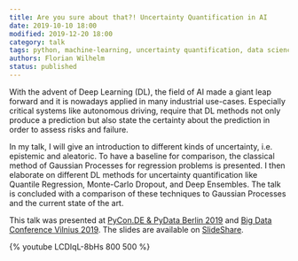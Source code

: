 ```yaml
---
title: Are you sure about that?! Uncertainty Quantification in AI
date: 2019-10-10 18:00
modified: 2019-12-20 18:00
category: talk
tags: python, machine-learning, uncertainty quantification, data science
authors: Florian Wilhelm
status: published
---
```


With the advent of Deep Learning (DL), the field of AI made a giant leap forward and it is nowadays applied in many industrial use-cases. Especially critical systems like autonomous driving, require that DL methods not only produce a prediction but also state the certainty about the prediction in order to assess risks and failure.

In my talk, I will give an introduction to different kinds of uncertainty, i.e. epistemic and aleatoric. To have a baseline for comparison, the classical method of Gaussian Processes for regression problems is presented. I then elaborate on different DL methods for uncertainty quantification like Quantile Regression, Monte-Carlo Dropout, and Deep Ensembles. The talk is concluded with a comparison of these techniques to Gaussian Processes and the current state of the art.

This talk was presented at [PyCon.DE & PyData Berlin 2019][] and [Big Data Conference Vilnius 2019][]. The slides are available on [SlideShare][].

{% youtube LCDIqL-8bHs 800 500 %}

[Big Data Conference Vilnius 2019]: https://bigdataconference.lt/2019/
[PyCon.DE & PyData Berlin 2019]: https://de.pycon.org/
[SlideShare]: https://www.slideshare.net/FlorianWilhelm2/uncertainty-quantification-in-ai
